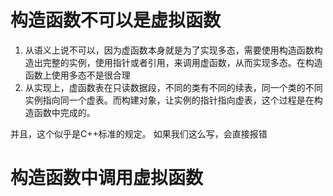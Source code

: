 # 构造函数不可以是虚拟函数
1. 从语义上说不可以，因为虚函数本身就是为了实现多态，需要使用构造函数构造出完整的实例，使用指针或者引用，来调用虚函数，从而实现多态。在构造函数上使用多态不是很合理
2. 从实现上，虚函数表在只读数据段，不同的类有不同的续表，同一个类的不同实例指向同一个虚表。而构建对象，让实例的指针指向虚表，这个过程是在构造函数中完成的。

并且，这个似乎是C++标准的规定。
如果我们这么写，会直接报错
# 构造函数中调用虚拟函数

